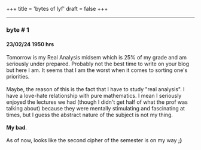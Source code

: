 +++
title = 'bytes of lyf'
draft = false
+++

---
### byte # 1 ###
#### 23/02/24 1950 hrs ####

Tomorrow is my Real Analysis midsem which is 25% of my grade and am seriously under prepared. Probably not the best time to write on your blog but here I am. It seems that I am the worst when it comes to sorting one's priorities.\
\
Maybe, the reason of this is the fact that I have to study "real analysis". I have a love-hate relationship with pure mathematics. I mean I seriously enjoyed the lectures we had (though I didn't get half of what the prof was talking about) because they were mentally stimulating and fascinating at times, but I guess the abstract nature of the subject is not my thing.\
\
**My bad**.\
\
As of now, looks like the second cipher of the semester is on my way **;)**
